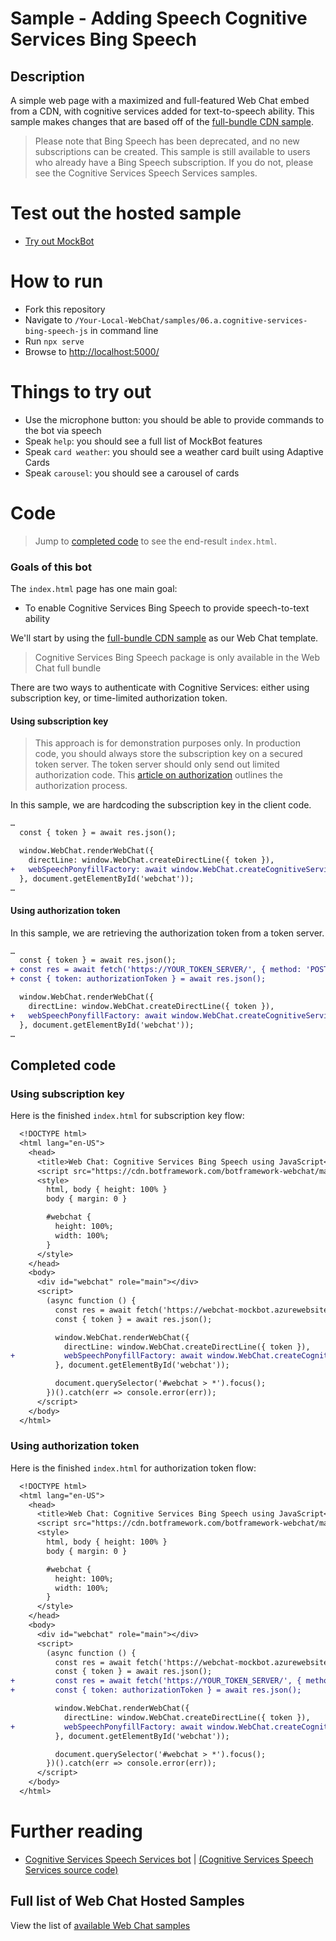 # Sample - Adding Speech Cognitive Services Bing Speech

## Description

A simple web page with a maximized and full-featured Web Chat embed from a CDN, with cognitive services added for text-to-speech ability. This sample makes changes that are based off of the [full-bundle CDN sample](../01.a.getting-started-full-bundle/README.md).

> Please note that Bing Speech has been deprecated, and no new subscriptions can be created. This sample is still available to users who already have a Bing Speech subscription. If you do not, please see the Cognitive Services Speech Services samples.

# Test out the hosted sample

-  [Try out MockBot](https://microsoft.github.io/BotFramework-WebChat/06.a.cognitive-services-bing-speech-js/)

# How to run

-  Fork this repository
-  Navigate to `/Your-Local-WebChat/samples/06.a.cognitive-services-bing-speech-js` in command line
-  Run `npx serve`
-  Browse to [http://localhost:5000/](http://localhost:5000/)

# Things to try out

-  Use the microphone button: you should be able to provide commands to the bot via speech
-  Speak `help`: you should see a full list of MockBot features
-  Speak `card weather`: you should see a weather card built using Adaptive Cards
-  Speak `carousel`: you should see a carousel of cards

# Code

> Jump to [completed code](#completed-code) to see the end-result `index.html`.

### Goals of this bot

The `index.html` page has one main goal:

-  To enable Cognitive Services Bing Speech to provide speech-to-text ability

We'll start by using the [full-bundle CDN sample](../01.a.getting-started-full-bundle/README.md) as our Web Chat template.

> Cognitive Services Bing Speech package is only available in the Web Chat full bundle

There are two ways to authenticate with Cognitive Services: either using subscription key, or time-limited authorization token.

#### Using subscription key

> This approach is for demonstration purposes only. In production code, you should always store the subscription key on a secured token server. The token server should only send out limited authorization code. This [article on authorization](https://docs.microsoft.com/en-us/azure/cognitive-services/speech/api-reference-rest/websocketprotocol#authorization) outlines the authorization process.

In this sample, we are hardcoding the subscription key in the client code.

```diff
…
  const { token } = await res.json();

  window.WebChat.renderWebChat({
    directLine: window.WebChat.createDirectLine({ token }),
+   webSpeechPonyfillFactory: await window.WebChat.createCognitiveServicesBingSpeechPonyfillFactory({ subscriptionKey: 'YOUR_SUBSCRIPTION_KEY' })
  }, document.getElementById('webchat'));
…
```

#### Using authorization token

In this sample, we are retrieving the authorization token from a token server.

```diff
…
  const { token } = await res.json();
+ const res = await fetch('https://YOUR_TOKEN_SERVER/', { method: 'POST' });
+ const { token: authorizationToken } = await res.json();

  window.WebChat.renderWebChat({
    directLine: window.WebChat.createDirectLine({ token }),
+   webSpeechPonyfillFactory: await window.WebChat.createCognitiveServicesBingSpeechPonyfillFactory({ authorizationToken })
  }, document.getElementById('webchat'));
…
```

## Completed code

### Using subscription key

Here is the finished `index.html` for subscription key flow:

```diff
  <!DOCTYPE html>
  <html lang="en-US">
    <head>
      <title>Web Chat: Cognitive Services Bing Speech using JavaScript</title>
      <script src="https://cdn.botframework.com/botframework-webchat/master/webchat.js"></script>
      <style>
        html, body { height: 100% }
        body { margin: 0 }

        #webchat {
          height: 100%;
          width: 100%;
        }
      </style>
    </head>
    <body>
      <div id="webchat" role="main"></div>
      <script>
        (async function () {
          const res = await fetch('https://webchat-mockbot.azurewebsites.net/directline/token', { method: 'POST' });
          const { token } = await res.json();

          window.WebChat.renderWebChat({
            directLine: window.WebChat.createDirectLine({ token }),
+           webSpeechPonyfillFactory: await window.WebChat.createCognitiveServicesBingSpeechPonyfillFactory({ subscriptionKey: 'YOUR_SUBSCRIPTION_KEY' })
          }, document.getElementById('webchat'));

          document.querySelector('#webchat > *').focus();
        })().catch(err => console.error(err));
      </script>
    </body>
  </html>
```

### Using authorization token

Here is the finished `index.html` for authorization token flow:

```diff
  <!DOCTYPE html>
  <html lang="en-US">
    <head>
      <title>Web Chat: Cognitive Services Bing Speech using JavaScript</title>
      <script src="https://cdn.botframework.com/botframework-webchat/master/webchat.js"></script>
      <style>
        html, body { height: 100% }
        body { margin: 0 }

        #webchat {
          height: 100%;
          width: 100%;
        }
      </style>
    </head>
    <body>
      <div id="webchat" role="main"></div>
      <script>
        (async function () {
          const res = await fetch('https://webchat-mockbot.azurewebsites.net/directline/token', { method: 'POST' });
          const { token } = await res.json();
+         const res = await fetch('https://YOUR_TOKEN_SERVER/', { method: 'POST' });
+         const { token: authorizationToken } = await res.json();

          window.WebChat.renderWebChat({
            directLine: window.WebChat.createDirectLine({ token }),
+           webSpeechPonyfillFactory: await window.WebChat.createCognitiveServicesBingSpeechPonyfillFactory({ authorizationToken })
          }, document.getElementById('webchat'));

          document.querySelector('#webchat > *').focus();
        })().catch(err => console.error(err));
      </script>
    </body>
  </html>
```

# Further reading

-  [Cognitive Services Speech Services bot](https://microsoft.github.io/BotFramework-WebChat/06.c.cognitive-services-speech-services-js) | [(Cognitive Services Speech Services source code)](https://github.com/Microsoft/BotFramework-WebChat/tree/master/samples/06.c.cognitive-services-speech-services-js)

## Full list of Web Chat Hosted Samples

View the list of [available Web Chat samples](https://github.com/Microsoft/BotFramework-WebChat/tree/master/samples)
